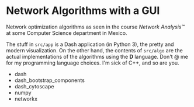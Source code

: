 # Network Algorithms with a GUI

Network optimization algorithms as seen in the course
*Network Analysis™* at some Computer Science department
in Mexico.

The stuff in `src/app` is a Dash application (in Python 3),
the pretty and modern visualization. On the other hand, the
contents of `src/algo` are the actual implementations of
the algorithms using the **D** language. Don't @ me for
my programming language choices. I'm sick of C++, and so
are you.

- dash
- dash_bootstrap_components
- dash_cytoscape
- numpy
- networkx
